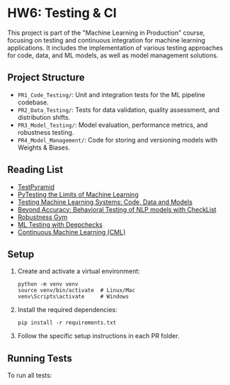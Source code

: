 # HW6: Testing & CI

This project is part of the "Machine Learning in Production" course, focusing on testing and continuous integration for machine learning applications. It includes the implementation of various testing approaches for code, data, and ML models, as well as model management solutions.

## Project Structure

- `PR1_Code_Testing/`: Unit and integration tests for the ML pipeline codebase.
- `PR2_Data_Testing/`: Tests for data validation, quality assessment, and distribution shifts.
- `PR3_Model_Testing/`: Model evaluation, performance metrics, and robustness testing.
- `PR4_Model_Management/`: Code for storing and versioning models with Weights & Biases.

## Reading List

- [TestPyramid](https://martinfowler.com/bliki/TestPyramid.html)
- [PyTesting the Limits of Machine Learning](https://www.youtube.com/watch?v=GycRK_K0x2s)
- [Testing Machine Learning Systems: Code, Data and Models](https://madewithml.com/courses/mlops/testing/)
- [Beyond Accuracy: Behavioral Testing of NLP models with CheckList](https://github.com/marcotcr/checklist)
- [Robustness Gym](https://github.com/robustness-gym/robustness-gym)
- [ML Testing with Deepchecks](https://github.com/deepchecks/deepchecks)
- [Continuous Machine Learning (CML)](https://github.com/iterative/cml)

## Setup

1. Create and activate a virtual environment:
   ```
   python -m venv venv
   source venv/bin/activate  # Linux/Mac
   venv\Scripts\activate     # Windows
   ```

2. Install the required dependencies:
   ```
   pip install -r requirements.txt
   ```

3. Follow the specific setup instructions in each PR folder.

## Running Tests

To run all tests:
